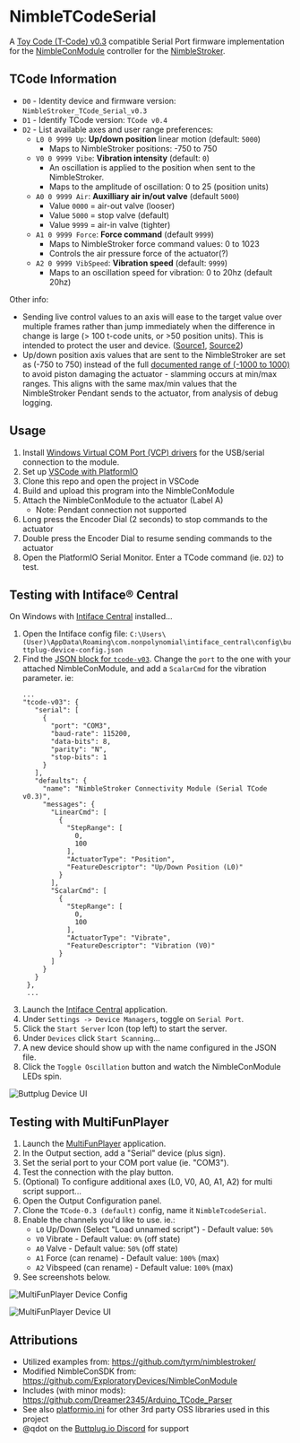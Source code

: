 # NimbleTCodeSerial

A [Toy Code (T-Code) v0.3](https://github.com/multiaxis/tcode-spec) compatible Serial Port firmware implementation for the [NimbleConModule](https://shop.exploratorydevices.com/product/connectivity-module-dev-kit/) controller for the [NimbleStroker](https://shop.exploratorydevices.com/).

## TCode Information

- `D0` - Identity device and firmware version: `NimbleStroker_TCode_Serial_v0.3`
- `D1` - Identify TCode version: `TCode v0.4`
- `D2` - List available axes and user range preferences:
  - `L0 0 9999 Up`: **Up/down position** linear motion (default: `5000`)
    - Maps to NimbleStroker positions: -750 to 750
  - `V0 0 9999 Vibe`: **Vibration intensity** (default: `0`)
    - An oscillation is applied to the position when sent to the NimbleStroker.
    - Maps to the amplitude of oscillation: 0 to 25 (position units)
  - `A0 0 9999 Air`: **Auxilliary air in/out valve** (default `5000`)
    - Value `0000` = air-out valve (looser)
    - Value `5000` = stop valve (default)
    - Value `9999` = air-in valve (tighter)
  - `A1 0 9999 Force`: **Force command** (default `9999`)
    - Maps to NimbleStroker force command values: 0 to 1023
    - Controls the air pressure force of the actuator(?)
  - `A2 0 9999 VibSpeed`: **Vibration speed** (default: `9999`)
    - Maps to an oscillation speed for vibration: 0 to 20hz (default 20hz)

Other info:

- Sending live control values to an axis will ease to the target value over multiple frames rather than jump immediately when the difference in change is large (> 100 t-code units, or >50 position units). This is intended to protect the user and device. ([Source1](https://github.com/mnh86/NimbleTCodeSerial/blob/6ab66638b2670115e770fdee9d2ec5c7b04f9390/include/TCodeAxis.h#L217-L228), [Source2](https://github.com/mnh86/NimbleTCodeSerial/blob/6ab66638b2670115e770fdee9d2ec5c7b04f9390/src/main.cpp#L104-L111))
- Up/down position axis values that are sent to the NimbleStroker are set as (-750 to 750) instead of the full [documented range of (-1000 to 1000)](https://github.com/ExploratoryDevices/NimbleConModule/blob/main/README.md?plain=1#L25) to avoid piston damaging the actuator - slamming occurs at min/max ranges. This aligns with the same max/min values that the NimbleStroker Pendant sends to the actuator, from analysis of debug logging.

## Usage

1. Install [Windows Virtual COM Port (VCP) drivers](https://github.com/mnh86/NimbleConModule/blob/feat/docs/docs/setup-guide-windows-arduino-ide1.md#install-windows-virtual-com-port-vcp-drivers) for the USB/serial connection to the module.
2. Set up [VSCode with PlatformIO](https://randomnerdtutorials.com/vs-code-platformio-ide-esp32-esp8266-arduino/)
3. Clone this repo and open the project in VSCode
4. Build and upload this program into the NimbleConModule
5. Attach the NimbleConModule to the actuator (Label A)
   - Note: Pendant connection not supported
6. Long press the Encoder Dial (2 seconds) to stop commands to the actuator
7. Double press the Encoder Dial to resume sending commands to the actuator
8. Open the PlatformIO Serial Monitor. Enter a TCode command (ie. `D2`) to test.

## Testing with Intiface® Central

On Windows with [Intiface Central](https://intiface.com/central/) installed...

1. Open the Intiface config file: `C:\Users\(User)\AppData\Roaming\com.nonpolynomial\intiface_central\config\buttplug-device-config.json`
2. Find the [JSON block for `tcode-v03`](https://github.com/buttplugio/buttplug/blob/9159c402d866161d55363aad23626df6c006e518/buttplug/buttplug-device-config/buttplug-device-config.json#L4183-L4208). Change the `port` to the one with your attached NimbleConModule, and add a `ScalarCmd` for the vibration parameter. ie:
   ```
   ...
   "tcode-v03": {
      "serial": [
        {
          "port": "COM3",
          "baud-rate": 115200,
          "data-bits": 8,
          "parity": "N",
          "stop-bits": 1
        }
      ],
      "defaults": {
        "name": "NimbleStroker Connectivity Module (Serial TCode v0.3)",
        "messages": {
          "LinearCmd": [
            {
              "StepRange": [
                0,
                100
              ],
              "ActuatorType": "Position",
              "FeatureDescriptor": "Up/Down Position (L0)"
            }
          ],
          "ScalarCmd": [
            {
              "StepRange": [
                0,
                100
              ],
              "ActuatorType": "Vibrate",
              "FeatureDescriptor": "Vibration (V0)"
            }
          ]
        }
      }
    },
    ...
    ```
3. Launch the [Intiface Central](https://intiface.com/central/) application.
4. Under `Settings -> Device Managers`, toggle on `Serial Port`.
5. Click the `Start Server` Icon (top left) to start the server.
6. Under `Devices` click `Start Scanning`...
7. A new device should show up with the name configured in the JSON file.
8. Click the `Toggle Oscillation` button and watch the NimbleConModule LEDs spin.

![Buttplug Device UI](./docs/ButtplugIO-device-ui.jpg)

## Testing with MultiFunPlayer

1. Launch the [MultiFunPlayer](https://github.com/Yoooi0/MultiFunPlayer) application.
2. In the Output section, add a "Serial" device (plus sign).
3. Set the serial port to your COM port value (ie. "COM3").
4. Test the connection with the play button.
5. (Optional) To configure additional axes (L0, V0, A0, A1, A2) for multi script support...
6. Open the Output Configuration panel.
7. Clone the `TCode-0.3 (default)` config, name it `NimbleTcodeSerial`.
8. Enable the channels you'd like to use. ie.:
   - `L0` Up/Down (Select "Load unnamed script") - Default value: `50%`
   - `V0` Vibrate - Default value: `0%` (off state)
   - `A0` Valve - Default value: `50%` (off state)
   - `A1` Force (can rename) - Default value: `100%` (max)
   - `A2` Vibspeed (can rename) - Default value: `100%` (max)
9. See screenshots below.

![MultiFunPlayer Device Config](./docs/MFP-device-config.jpg)

![MultiFunPlayer Device UI](./docs/MFP-device-ui.jpg)

## Attributions

- Utilized examples from: <https://github.com/tyrm/nimblestroker/>
- Modified NimbleConSDK from: <https://github.com/ExploratoryDevices/NimbleConModule>
- Includes (with minor mods): https://github.com/Dreamer2345/Arduino_TCode_Parser
- See also [platformio.ini](./platformio.ini) for other 3rd party OSS libraries used in this project
- @qdot on the [Buttplug.io Discord](https://discord.gg/h28chsBD) for support
